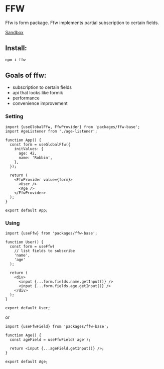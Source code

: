 # FFW

Ffw is form package. Ffw implements partial subscription to certain fields.

[Sandbox](https://codesandbox.io/s/ffw-23v1r?file=/src/app.js)

## Install:

```bash
npm i ffw
```

## Goals of ffw:

- subscription to certain fields
- api that looks like formik
- performance
- convenience improvement

### Setting

```tsx
import {useGlobalFfw, FfwProvider} from 'packages/ffw-base';
import AgeListener from './age-listener';

function App() {
  const form = useGlobalFfw({
    initValues: {
      age: 42,
      name: 'Robbin',
    },
  });

  return (
    <FfwProvider value={form}>
      <User />
      <Age />
    </FfwProvider>
  );
}

export default App;
```

### Using

```tsx
import {useFfw} from 'packages/ffw-base';

function User() {
  const form = useFfw(
    // list fields to subscribe
    'name',
    'age'
  );

  return (
    <div>
      <input {...form.fields.name.getInput()} />
      <input {...form.fields.age.getInput()} />
    </div>
  );
}

export default User;
```

or

```tsx
import {useFfwField} from 'packages/ffw-base';

function Age() {
  const ageField = useFfwField('age');

  return <input {...ageField.getInput()} />;
}

export default Age;
```
